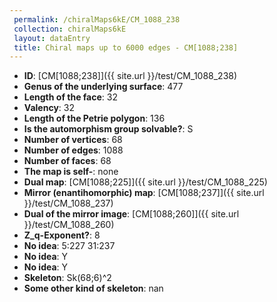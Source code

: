 ```yaml
--- 
 permalink: /chiralMaps6kE/CM_1088_238 
 collection: chiralMaps6kE
 layout: dataEntry
 title: Chiral maps up to 6000 edges - CM[1088;238]
---
```


- **ID**: [CM[1088;238]]({{ site.url }}/test/CM_1088_238)
- **Genus of the underlying surface**: 477
- **Length of the face**: 32
- **Valency**: 32
- **Length of the Petrie polygon**: 136
- **Is the automorphism group solvable?**: S
- **Number of vertices**: 68
- **Number of edges**: 1088
- **Number of faces**: 68
- **The map is self-**: none
- **Dual map**: [CM[1088;225]]({{ site.url }}/test/CM_1088_225)
- **Mirror (enantihomorphic) map**: [CM[1088;237]]({{ site.url }}/test/CM_1088_237)
- **Dual of the mirror image**: [CM[1088;260]]({{ site.url }}/test/CM_1088_260)
- **Z_q-Exponent?**: 8
- **No idea**:  5:227 31:237
- **No idea**: Y
- **No idea**: Y
- **Skeleton**: Sk(68;6)^2
- **Some other kind of skeleton**: nan

